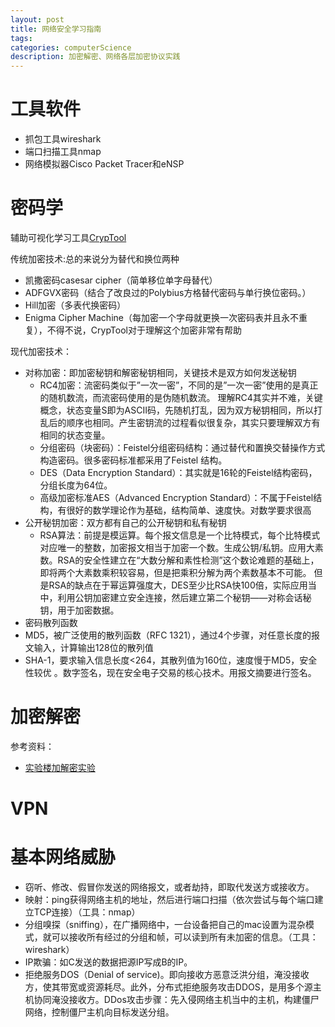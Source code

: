 ```yaml
---
layout: post
title: 网络安全学习指南
tags:
categories: computerScience
description: 加密解密、网络各层加密协议实践
---
```


# 工具软件
* 抓包工具wireshark
* 端口扫描工具nmap
* 网络模拟器Cisco Packet Tracer和eNSP

# 密码学
辅助可视化学习工具[CrypTool](http://www.xue63.com/toutiaojy/20180117G07ZSJ00.html)

传统加密技术:总的来说分为替代和换位两种
* 凯撒密码casesar cipher（简单移位单字母替代）
* ADFGVX密码（结合了改良过的Polybius方格替代密码与单行换位密码。）
* Hill加密（多表代换密码）
* Enigma Cipher Machine（每加密一个字母就更换一次密码表并且永不重复），不得不说，CrypTool对于理解这个加密非常有帮助

现代加密技术：

* 对称加密：即加密秘钥和解密秘钥相同，关键技术是双方如何发送秘钥
	* RC4加密：流密码类似于”一次一密”，不同的是”一次一密”使用的是真正的随机数流，而流密码使用的是伪随机数流。 理解RC4其实并不难，关键概念，状态变量S即为ASCII码，先随机打乱，因为双方秘钥相同，所以打乱后的顺序也相同。产生密钥流的过程看似很复杂，其实只要理解双方有相同的状态变量。
	* 分组密码（块密码）：Feistel分组密码结构：通过替代和置换交替操作方式构造密码。很多密码标准都采用了Feistel 结构。
	* DES（Data Encryption Standard）：其实就是16轮的Feistel结构密码，分组长度为64位。
	* 高级加密标准AES（Advanced Encryption Standard）：不属于Feistel结构，有很好的数学理论作为基础，结构简单、速度快。对数学要求很高
* 公开秘钥加密：双方都有自己的公开秘钥和私有秘钥
	* RSA算法：前提是模运算。每个报文信息是一个比特模式，每个比特模式对应唯一的整数，加密报文相当于加密一个数。生成公钥/私钥。应用大素数。RSA的安全性建立在“大数分解和素性检测”这个数论难题的基础上，即将两个大素数乘积较容易，但是把乘积分解为两个素数基本不可能。 但是RSA的缺点在于幂运算强度大，DES至少比RSA快100倍，实际应用当中，利用公钥加密建立安全连接，然后建立第二个秘钥——对称会话秘钥，用于加密数据。
* 密码散列函数
* MD5，被广泛使用的散列函数（RFC 1321），通过4个步骤，对任意长度的报文输入，计算输出128位的散列值
* SHA-1，要求输入信息长度<264，其散列值为160位，速度慢于MD5，安全性较优 。数字签名，现在安全电子交易的核心技术。用报文摘要进行签名。

# 加密解密
参考资料：
* [实验楼加解密实验](https://www.shiyanlou.com/courses/241)

# VPN


# 基本网络威胁
* 窃听、修改、假冒你发送的网络报文，或者劫持，即取代发送方或接收方。
 * 映射：ping获得网络主机的地址，然后进行端口扫描（依次尝试与每个端口建立TCP连接）（工具：nmap）
* 分组嗅探（sniffing），在广播网络中，一台设备把自己的mac设置为混杂模式，就可以接收所有经过的分组和帧，可以读到所有未加密的信息。（工具：wireshark）
* IP欺骗：如C发送的数据把源IP写成B的IP。
* 拒绝服务DOS（Denial of service)。即向接收方恶意泛洪分组，淹没接收方，使其带宽或资源耗尽。此外，分布式拒绝服务攻击DDOS，是用多个源主机协同淹没接收方。DDos攻击步骤：先入侵网络主机当中的主机，构建僵尸网络，控制僵尸主机向目标发送分组。
